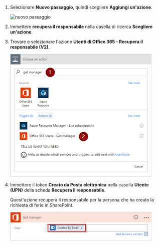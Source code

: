 1. Selezionare **Nuovo passaggio**, quindi scegliere **Aggiungi un'azione**.
   
    ![nuovo passaggio](media/modern-approvals/select-sharepoint-add-action.png)
2. Immettere **recupera il responsabile** nella casella di ricerca **Scegliere un'azione**.
3. Trovare e selezionare l'azione **Utenti di Office 365 - Recupera il responsabile (V2)**.

    ![selezionare utenti di office](media/modern-approvals/add-get-manager-action.png)
4. Immettere il token **Creato da Posta elettronica** nella casella **Utente (UPN)** della scheda **Recupera il responsabile**.

    Quest'azione recupera il responsabile per la persona che ha creato la richiesta di ferie in SharePoint.

    ![ottenere la configurazione del responsabile](media/modern-approvals/get-manager-card.png)

